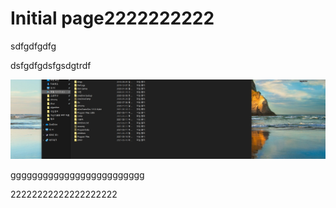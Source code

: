 # Initial page2222222222

sdfgdfgdfg

dsfgdfgdsfgsdgtrdf

![](.gitbook/assets/image%20%281%29.png)

ggggggggggggggggggggggggg



22222222222222222222

